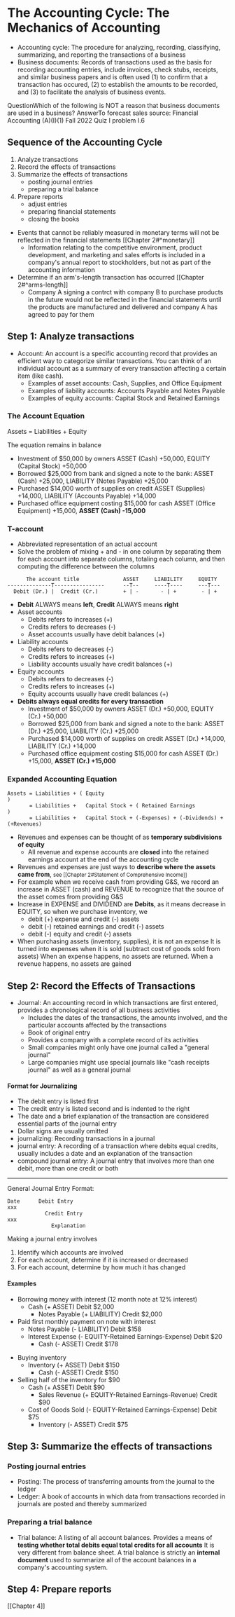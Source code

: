 # The Accounting Cycle: The Mechanics of Accounting

- Accounting cycle: The procedure for analyzing, recording, classifying, summarizing, and reporting the transactions of a business
- Business documents: Records of transactions used as the basis for recording accounting entries, include invoices, check stubs, receipts, and similar business papers and is often used (1) to confirm that a transaction has occured, (2) to establish the amounts to be recorded, and (3) to facilitate the analysis of business events.

<span class="question">Question</span>Which of the following is NOT a reason that business documents are used in a business?
<span class="answer">Answer</span>To forecast sales
<span class="source">source: Financial Accounting (A)(I)(1) Fall 2022 Quiz I problem I.6</span>

## Sequence of the Accounting Cycle
1. Analyze transactions
2. Record the effects of transactions
3. Summarize the effects of transactions
	- posting journal entries
	- preparing a trial balance
4. Prepare reports
	- adjust entries
	- preparing financial statements
	- closing the books

- Events that cannot be reliably measured in monetary terms will not be reflected in the financial statements [[Chapter 2#^monetary]]
	- Information relating to the competitive environment, product development, and marketing and sales efforts is included in a company's annual report to stockholders, but not as part of the accounting information
- Determine if an arm's-length transaction has occurred [[Chapter 2#^arms-length]]
	- Company A signing a contrct with company B to purchase products in the future would not be reflected in the financial statements until the products are manufactured and delivered and company A has agreed to pay for them

## Step 1: Analyze transactions
- Account: An account is a specific accounting record that provides an efficient way to categorize similar transactions. You can think of an individual account as a summary of every transaction affecting a certain item (like cash). 
	- Examples of asset accounts: Cash, Supplies, and Office Equipment
	- Examples of liability accounts: Accounts Payable and Notes Payable
	- Examples of equity accounts: Capital Stock and Retained Earnings

### The Account Equation
Assets = Liabilities + Equity

The equation remains in balance
- Investment of $50,000 by owners
ASSET (Cash) +50,000, EQUITY (Capital Stock) +50,000
- Borrowed $25,000 from bank and signed a note to the bank:
ASSET (Cash) +25,000, LIABILITY (Notes Payable) +25,000
- Purchased $14,000 worth of supplies on credit
ASSET (Supplies) +14,000, LIABILITY (Accounts Payable) +14,000
- Purchased office equipment costing $15,000 for cash
ASSET (Office Equipment) +15,000, **ASSET (Cash) -15,000**

### T-account
- Abbreviated representation of an actual account
- Solve the problem of mixing + and - in one column by separating them for each account into separate columns, totaling each column, and then computing the difference between the columns

```
      The account title              ASSET     LIABILITY     EQUITY
--------------T----------------      --T--     ----T----     ---T---
  Debit (Dr.) |  Credit (Cr.)        + | -       - | +        - | +
```
- **Debit** ALWAYS means **left**, **Credit** ALWAYS means **right**
- Asset accounts
	- Debits refers to increases (+)
	- Credits refers to decreases (-)
	- Asset accounts usually have debit balances (+)
- Liability accounts
	- Debits refers to decreases (-)
	- Credits refers to increases (+)
	- Liability accounts usually have credit balances (+)
- Equity accounts
	- Debits refers to decreases (-)
	- Credits refers to increases (+)
	- Equity accounts usually have credit balances (+)
- **Debits always equal credits for every transaction**
	- Investment of $50,000 by owners
		ASSET (Dr.) +50,000, EQUITY (Cr.) +50,000
	- Borrowed $25,000 from bank and signed a note to the bank:
		ASSET (Dr.) +25,000, LIABILITY (Cr.) +25,000
	- Purchased $14,000 worth of supplies on credit
		ASSET (Dr.) +14,000, LIABILITY (Cr.) +14,000
	- Purchased office equipment costing $15,000 for cash
		ASSET (Dr.) +15,000, **ASSET (Cr.) +15,000**
	
### Expanded Accounting Equation
```
Assets = Liabilities + ( Equity                                                 )
       = Liabilities +   Capital Stock + ( Retained Earnings                    )
	   = Liabilities +   Capital Stock + (-Expenses) + (-Dividends) + (+Revenues)
```

- Revenues and expenses can be thought of as **temporary subdivisions of equity**
	- All revenue and expense accounts are **closed** into the retained earnings account at the end of the accounting cycle
- Revenues and expenses are just ways to **describe where the assets came from**, <span style="font-size:smaller;">see [[Chapter 2#Statement of Comprehensive Income]]</span>
- For example when we receive cash from providing G&S, we record an increase in ASSET (cash) and REVENUE to recognize that the source of the asset comes from providing G&S
- Increase in EXPENSE and DIVIDEND are **Debits**, as it means decrease in EQUITY, so when we purchase inventory, we 
	- debit (+) expense and credit (-) assets
	- debit (-) retained earnings and credit (-) assets
	- debit (-) equity and credit (-) assets
- When purchasing assets (inventory, supplies), it is not an expense
It is turned into expenses when it is sold (subtract cost of goods sold from assets)
When an expense happens, no assets are returned. When a revenue happens, no assets are gained

## Step 2: Record the Effects of Transactions
- Journal: An accounting record in which transactions are first entered, provides a chronological record of all business activities
	- Includes the dates of the transactions, the amounts involved, and the particular accounts affected by the transactions
	- Book of original entry
	- Provides a company with a complete record of its activities
	- Small companies might only have one journal called a "general journal"
	- Large companies might use special journals like "cash receipts journal" as well as a general journal

#### Format for Journalizing
- The debit entry is listed first
- The credit entry is listed second and is indented to the right
- The date and a brief explanation of the transaction are considered essential parts of the journal entry
- Dollar signs are usually omitted
- journalizing: Recording transactions in a journal
- journal entry: A recording of a transaction where debits equal credits, usually includes a date and an explanation of the transaction
- compound journal entry: A journal entry that involves more than one debit, more than one credit or both

---

General Journal Entry Format:
```
Date      Debit Entry                                                             xxx
            Credit Entry                                                                  xxx
			  Explanation
```

Making a journal entry involves
1. Identify which accounts are involved
2. For each account, determine if it is increased or decreased
3. For each account, determine by how much it has changed

#### Examples
- Borrowing money with interest (12 month note at 12% interest)
	- Cash (+ ASSET) Debit $2,000
		- Notes Payable (+ LIABILITY) Credit $2,000
- Paid first monthly payment on note with interest
	- Notes Payable (- LIABILITY) Debit $158
	- Interest Expense (- EQUITY-Retained Earnings-Expense) Debit $20
		- Cash (- ASSET) Credit $178

* Buying inventory
	* <span style="color: var(--green)">Inventory (+ ASSET) Debit $150</span>
		* <span style="color: var(--orange)">Cash (- ASSET) Credit $150</span>
* Selling half of the inventory for $90
	* <span style="color: var(--orange)">Cash (+ ASSET) Debit $90</span>
		* Sales Revenue (+ EQUITY-Retained Earnings-Revenue) Credit $90
	* <span style="color: var(--orange)">Cost of Goods Sold (- EQUITY-Retained Earnings-Expense) Debit $75</span>
		* <span style="color: var(--green)">Inventory (- ASSET) Credit $75</span>

<!---
Example:
```
 Date     Description                                              Post. Ref.   Debit  Credit
 
 2022
 July 1   Cash [+ ASSET]                                                        2,000
            Capital Stock [+ EQUITY]                                                    2,000
			  Issued 200 shares of capital stock at $10 per share
      
	  1   Cash [+ ASSET]                                                        2,000
	        Notes Payable [+ LIABILITY]                                                 2,000
			  Borrowed $2,000 from xxx bank, signing a 12-month
			  note at 12% interest
			  
	  5   Transportation Equipment [+ ASSET]                                      800
	        Cash [- ASSET]                                                                800
			  Purchased a used truck
	  
	  5   Machinery Equipment [+ ASSET]                                           250
	        Accounts Payable [+ LIABILITY]                                                250
		      Purchased a lawnmower on account
			  
	  5   Supplies [+ ASSET]                                                      180
	        Cash [- ASSET]                                                                180
			  Purchased supplies for cash
			  
	  7   Inventory [+ ASSET]                                                     150
	        Cash [- ASSET]                                                                150
			  Purchased inventory (shrubs) for cash
			  
	  9   Cash [+ ASSET]                                                          270
	      Accounts Receivable [+ ASSET]                                            80
			Lawn Care Revenue [+ EQUITY:Retained Earnings]                                350
			  To record revenue for lawn care services
		
	 14   Cash [+ ASSET]                                                           90
	        Sales Revenue [+ EQUITY:Retained Earnings]                                     90
		  Cost of Goods Sold [- EQUITY:Retained Earnings]                          75
		    Inventory [- ASSET]                                                            75
			  To record the cost of inventory (half of shrubs) sold (for $90)
			  and to reduce inventory for its cost
```
-->

## Step 3: Summarize the effects of transactions
### Posting journal entries
- Posting: The process of transferring amounts from the journal to the ledger
- Ledger: A book of accounts in which data from transactions recorded in journals are posted and thereby summarized

### Preparing a trial balance
- Trial balance: A listing of all account balances. Provides a means of **testing whether total debits equal total credits for all accounts**
It is very different from balance sheet. A trial balance is strictly an **internal document** used to summarize all of the account balances in a company's accounting system.


## Step 4: Prepare reports
[[Chapter 4]]